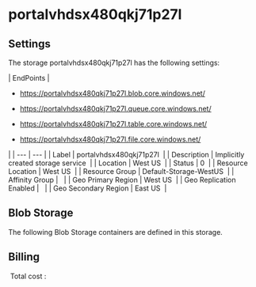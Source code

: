 # portalvhdsx480qkj71p27l 

## Settings
The storage portalvhdsx480qkj71p27l has the following settings:

| EndPoints | 
<passthrough><ul><li>https://portalvhdsx480qkj71p27l.blob.core.windows.net/<span>&#xa0;</span></li></ul></passthrough><passthrough><ul><li>https://portalvhdsx480qkj71p27l.queue.core.windows.net/<span>&#xa0;</span></li></ul></passthrough><passthrough><ul><li>https://portalvhdsx480qkj71p27l.table.core.windows.net/<span>&#xa0;</span></li></ul></passthrough><passthrough><ul><li>https://portalvhdsx480qkj71p27l.file.core.windows.net/<span>&#xa0;</span></li></ul></passthrough>
 |
| --- | --- |
| Label | portalvhdsx480qkj71p27l  |
| Description | Implicitly created storage service  |
| Location | West US  |
| Status | 0  |
| Resource Location | West US  |
| Resource Group | Default-Storage-WestUS  |
| Affinity Group |   |
| Geo Primary Region | West US  |
| Geo Replication Enabled |   |
| Geo Secondary Region | East US  |


## Blob Storage
The following Blob Storage containers are defined in this storage. 

## Billing
 Total cost : 
